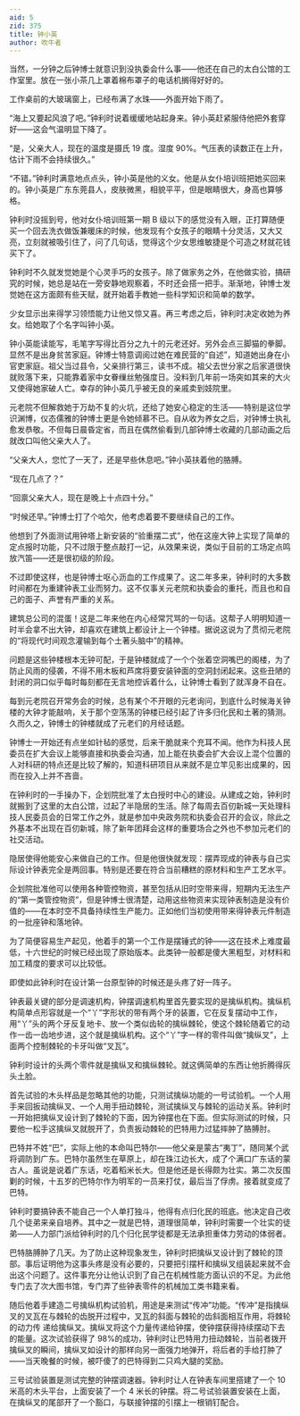 ```yaml
---
aid: 5
zid: 375
title: 钟小英
author: 吹牛者
---
```


当然，一分钟之后钟博士就意识到没执委会什么事——他还在自己的太白公馆的工作室里。放在一张小茶几上罩着棉布罩子的电话机搁得好好的。

工作桌前的大玻璃窗上，已经布满了水珠——外面开始下雨了。

“海上又要起风浪了吧。”钟利时说着缓缓地站起身来。钟小英赶紧服侍他把外套穿好——这会气温明显下降了。

“是，父亲大人，现在的温度是摄氏 19 度。湿度 90%。气压表的读数正在上升，估计下雨不会持续很久。”

“不错。”钟利时满意地点点头，钟小英是他的义女。他是从女仆培训班把她买回来的。钟小英是广东东莞县人，皮肤微黑，相貌平平，但是眼睛很大，身高也算够格。

钟利时没摇到号，他对女仆培训班第一期 B 级以下的感觉没有入眼，正打算随便买一个回去洗衣做饭兼暖床的时候，他发现有个女孩子的眼睛十分灵活，又大又亮，立刻就被吸引住了，问了几句话，觉得这个少女思维敏捷是个可造之材就花钱买下了。

钟利时不久就发觉她是个心灵手巧的女孩子。除了做家务之外，在他做实验，搞研究的时候，她总是站在一旁安静地观察着，不时还会搭一把手。渐渐地，钟博士发觉她在这方面颇有些天赋，就开始着手教她一些科学知识和简单的数学。

少女显示出来得学习领悟能力让他又惊又喜。再三考虑之后，钟利时决定收她为养女。给她取了个名字叫钟小英。

钟小英能读能写，毛笔字写得比百分之九十的元老还好。另外会点三脚猫的拳脚。显然不是出身贫苦家庭。钟博士特意调阅过她在难民营的“自述”，知道她出身在小官吏家庭。祖父当过县令，父亲排行第三，读书不成。祖父去世分家之后家道很快就败落下来，只能靠着家中女眷缫丝勉强度日。没料到几年前一场突如其来的大火又使得她家破人亡。幸存的钟小英几乎被无良的亲戚卖到妓院里。

元老院不但解救她于万劫不复的火坑，还给了她安心稳定的生活——特别是这位学识渊博，仪态儒雅的钟博士更是令她倾慕不已。自从收为养女之后，对钟博士执礼愈发恭敬。不但每日晨昏定省，而且在偶然偷看到几部钟博士收藏的几部动画之后就改口叫他父亲大人了。

“父亲大人，您忙了一天了，还是早些休息吧。”钟小英扶着他的胳膊。

“现在几点了？”

“回禀父亲大人，现在是晚上十点四十分。”

“时候还早。”钟博士打了个哈欠，他考虑着要不要继续自己的工作。

他想到了外面测试用钟塔上新安装的“验重摆二式”，他在这座大钟上实现了简单的定点报时功能，只不过限于整点敲打一记，从效果来说，类似于目前的工场定点鸣放汽笛——还是很初级的阶段。

不过即使这样，也是钟博士呕心沥血的工作成果了。这二年多来，钟利时的大多数时间都在为重建钟表工业而努力。这不仅事关元老院和执委会的重托，而且也和自己的面子、声誉有严重的关系。

建筑总公司的混蛋！这是二年来他在内心经常咒骂的一句话。这帮子人明明知道一时半会拿不出大钟，却喜欢在建筑上都设计上一个钟楼。据说这说为了贯彻元老院的“将现代时间观念灌输到每个土著头脑中”的精神。

问题是这些钟楼根本无钟可配，于是钟楼就成了一个个张着空洞嘴巴的阁楼，为了防止风雨的侵袭，不得不用木板和芦席将要安装钟面的空洞封闭起来。这些丑陋的封闭的洞口似乎每时每刻都在无言地控诉着什么，让钟博士看到了就浑身不自在。

每到元老院召开常务会的时候，总有某个不开眼的元老询问，到底什么时候海关钟楼的大钟才能敲响，关于那个空荡荡的钟楼已经引起了许多归化民和土著的猜测。久而久之，钟博士的钟楼就成了元老们的月经话题。

钟博士一开始还有点坐如针毡的感觉，后来干脆就来个充耳不闻。他作为科技人民委员在扩大会议上能够直接和执委会沟通，加上能在执委会扩大会议上混个位置的人对科研的特点还是比较了解的，知道科研项目从来就不是立竿见影出成果的，因而在投入上并不吝啬。

在钟利时的一手操办下，企划院批准了太白授时中心的建设。从建成之始，钟利时就搬到了这里的太白公馆，过起了半隐居的生活。除了每周去百仞新城一天处理科技人民委员会的日常工作之外，就是参加中央政务院和执委会召开的会议，除此之外基本不出现在百仞新城，除了新年团拜会这样的重要场合之外也不参加元老们的社交活动。

隐居使得他能安心来做自己的工作。但是他很快就发现：摆弄现成的钟表与自己实际设计钟表完全是两回事。特别是还要在符合当前糟糕的原材料和生产工艺水平。

企划院批准他可以使用各种管控物资，甚至包括从旧时空带来得，短期内无法生产的“第一类管控物资”，但是钟博士很清楚，动用这些物资来实现钟表制造是没有价值的——在本时空不具备持续性生产能力。正如他们当初使用带来得钟表元件制造的一批座钟和落地钟。

为了简便容易生产起见，他着手的第一个工作是摆锤式的钟——这在技术上难度最低，十六世纪的时候已经出现了原始版本。此类钟一般都是傻大黑粗型，对材料和加工精度的要求可以比较低。

即使如此钟利时在设计第一台原型钟的时候还是头疼了好一阵子。

钟表最关键的部分是调速机构，钟摆调速机构里首先要实现的是擒纵机构。擒纵机构简单点形容就是一个“丫”字形状的带有两个牙的装置，它在反复摆动中工作，用“丫”头的两个牙反复地卡、放一个类似齿轮的擒纵棘轮，使这个棘轮随着它的动作一齿一齿地步进，这个就是擒纵机构。这个“丫”字一样的零件叫做“擒纵叉”，上面两个控制棘轮的卡牙叫做“叉瓦”。

钟利时设计的头两个零件就是擒纵叉和擒纵棘轮。就这俩简单的东西让他折腾得灰头土脸。

首先试验的木头样品是忽略其他的功能，只测试擒纵功能的一号试验机。一个人用手来回扳动擒纵叉、一个人用手扭动棘轮，测试擒纵叉与棘轮的运动关系。钟利时一开始把擒纵叉设计到了棘轮的下面，因为钟摆也在下面。但实际测试的时候，只要他一松手这擒纵叉就脱开了，负责扳动棘轮的巴特用力过猛摔肿了胳膊肘。

巴特并不姓“巴”，实际上他的本命叫巴特尔——他父亲是蒙古“夷丁”，随同某个武将调防到广东。巴特尔虽然生在草原上，却在珠江边长大，成了个满口广东话的蒙古人。虽说是说着广东话，吃着稻米长大。但是他还是长得颇为壮实。第二次反围剿的时候，十五岁的巴特尔作为明军的一员来打仗，最后当了俘虏。接着就变成了巴特。

钟利时要搞钟表不能自己一个人单打独斗，他得有点归化民的班底。他决定自己收几个徒弟来亲自培养。其中之一就是巴特，道理很简单，钟利时需要一个壮实的徒弟——人力部门派给钟利时的几个归化民学徒都是无法承担重体力劳动的体弱者。

巴特胳膊肿了几天。为了防止这种现象发生，钟利时把擒纵叉设计到了棘轮的顶部。事后证明他为这事头疼是没有必要的，只要把引摆杆和擒纵叉组装起来就不会出这个问题了。这件事充分让他认识到了自己在机械性能方面认识的不足。为此他专门去了次大图书馆，专门弄了些钟表零件的机械加工类书籍来看。

随后他着手建造二号擒纵机构试验机，用途是来测试“传冲”功能。“传冲”是指擒纵叉的叉瓦在与棘轮的齿脱开过程中，叉瓦的斜面与棘轮的齿斜面相互作用，将棘轮的动力传 递给擒纵叉。擒纵叉将这个力量传递给钟摆，使钟摆获得持续摆动下去的能量。这次试验获得了 98%的成功，钟利时让巴特用力扭动棘轮，当前者拨开擒纵叉的瞬间，擒纵叉如设计的那样向另一面强力地弹开，将后者的手给打肿了——当天晚餐的时候，被吓傻了的巴特得到二只鸡大腿的奖励。

三号试验装置是测试完整的钟摆调速器。钟利时让人在钟表车间里搭建了一个 10 米高的木头平台，上面安装了一个 4 米长的钟摆。将二号试验装置安装在上面，在擒纵叉的尾部开了一个豁口，与联接钟摆的引摆上一根销钉配合。
